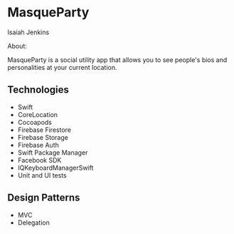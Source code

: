 # MasqueParty

Isaiah Jenkins

About:

MasqueParty is a social utility app that allows you to see people's bios and personalities at your current location.

## Technologies

* Swift
* CoreLocation
* Cocoapods
* Firebase Firestore
* Firebase Storage
* Firebase Auth
* Swift Package Manager
* Facebook SDK
* IQKeyboardManagerSwift
* Unit and UI tests

## Design Patterns

* MVC
* Delegation





